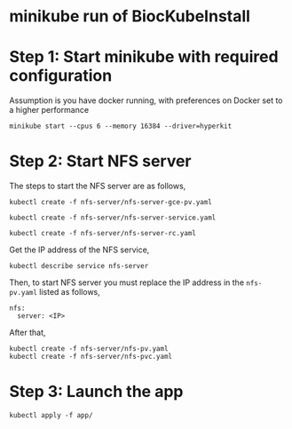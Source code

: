 minikube run of BiocKubeInstall
=====

# Step 1: Start minikube with required configuration

Assumption is you have docker running, with preferences on Docker set
to a higher performance

	minikube start --cpus 6 --memory 16384 --driver=hyperkit
	
# Step 2: Start NFS server

The steps to start the NFS server are as follows,

	kubectl create -f nfs-server/nfs-server-gce-pv.yaml
	
	kubectl create -f nfs-server/nfs-server-service.yaml
	
	kubectl create -f nfs-server/nfs-server-rc.yaml

Get the IP address of the NFS service, 

	kubectl describe service nfs-server

Then, to start NFS server you must replace the IP address in the
`nfs-pv.yaml` listed as follows,

	nfs:
	  server: <IP>
	  

After that,

	kubectl create -f nfs-server/nfs-pv.yaml
	kubectl create -f nfs-server/nfs-pvc.yaml
	
# Step 3: Launch the app

	kubectl apply -f app/

